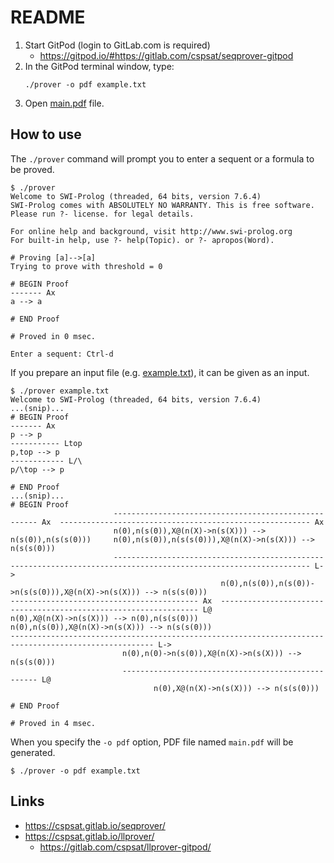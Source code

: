 # README

1. Start GitPod (login to GitLab.com is required)
   - <https://gitpod.io/#https://gitlab.com/cspsat/seqprover-gitpod>
2. In the GitPod terminal window, type:
   ```
   ./prover -o pdf example.txt
   ```
3. Open [main.pdf](main.pdf) file.

## How to use

The `./prover` command will prompt you to enter a sequent or a formula to be proved.

```
$ ./prover
Welcome to SWI-Prolog (threaded, 64 bits, version 7.6.4)
SWI-Prolog comes with ABSOLUTELY NO WARRANTY. This is free software.
Please run ?- license. for legal details.

For online help and background, visit http://www.swi-prolog.org
For built-in help, use ?- help(Topic). or ?- apropos(Word).

# Proving [a]-->[a]
Trying to prove with threshold = 0

# BEGIN Proof
------- Ax
a --> a

# END Proof

# Proved in 0 msec.

Enter a sequent: Ctrl-d
```

If you prepare an input file (e.g. [example.txt](example.txt)),
it can be given as an input.
```
$ ./prover example.txt
Welcome to SWI-Prolog (threaded, 64 bits, version 7.6.4)
...(snip)...
# BEGIN Proof
------- Ax
p --> p
----------- Ltop
p,top --> p
------------ L/\
p/\top --> p

# END Proof
...(snip)...
# BEGIN Proof
                       ----------------------------------------------------- Ax  -------------------------------------------------------- Ax
                       n(0),n(s(0)),X@(n(X)->n(s(X))) --> n(s(0)),n(s(s(0)))     n(0),n(s(0)),n(s(s(0))),X@(n(X)->n(s(X))) --> n(s(s(0)))
                       ------------------------------------------------------------------------------------------------------------------ L->
                                               n(0),n(s(0)),n(s(0))->n(s(s(0))),X@(n(X)->n(s(X))) --> n(s(s(0)))
------------------------------------------ Ax  ----------------------------------------------------------------- L@
n(0),X@(n(X)->n(s(X))) --> n(0),n(s(s(0)))               n(0),n(s(0)),X@(n(X)->n(s(X))) --> n(s(s(0)))
------------------------------------------------------------------------------------------------------ L->
                         n(0),n(0)->n(s(0)),X@(n(X)->n(s(X))) --> n(s(s(0)))
                         --------------------------------------------------- L@
                                n(0),X@(n(X)->n(s(X))) --> n(s(s(0)))

# END Proof

# Proved in 4 msec.
```

When you specify the `-o pdf` option, PDF file named `main.pdf` will be generated.
```
$ ./prover -o pdf example.txt
```

## Links

- <https://cspsat.gitlab.io/seqprover/>
- <https://cspsat.gitlab.io/llprover/>
    - <https://gitlab.com/cspsat/llprover-gitpod/>
